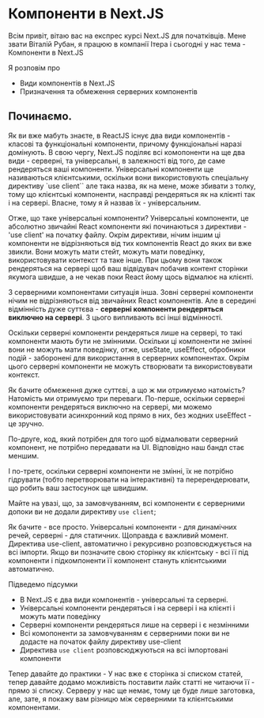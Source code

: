 # Компоненти в Next.JS

Всім привіт, вітаю вас на експрес курсі Next.JS для початківців. Мене звати Віталій Рубан, я працюю в компанії Ітера і сьогодні у нас тема - Компоненти в Next.JS

Я розповім про

- Види компонентів в Next.JS
- Призначення та обмеження серверних компонентів

## Починаємо.

Як ви вже мабуть знаєте, в ReactJS існує два види компонентів - класові та функціональні компоненти, причому функціональні наразі домінують. В свою чергу, Next.JS поділяє всі комопоненти на ще два види - серверні, та універсальні, в залежності від того, де саме рендеряться ваші компоненти. Універсальні компоненти ще називаються клієнтськими, оскільки вони використовують спеціальну директиву `use client`` але така назва, як на мене, може збивати з толку, тому що клієнтські компоненти, насправді рендеряться як на клієнті так і на сервері. Власне, тому я й назвав їх - універсальним.

Отже, що таке універсальні компоненти? Універсальні компоненти, це абсолютно звичайні React компоненти які починаються з директиви - 'use client' на початку файлу. Окрім директиви, нічим іншим ці компоненти не відрізняються від тих компонентів React до яких ви вже звикли. Вони можуть мати стейт, можуть мати поведінку, використовувати контекст та таке інше. При цьому вони також рендеряться на сервері щоб ваш відвідувач побачив контент сторінки якумога швидше, а не чекав поки React йому щось відмалює на клієнті.

З серверними компонентами ситуація інша. Зовні серверні компоненти нічим не відрізняються від звичайних React компонентів. Але в середині відмінність дуже суттєва - **серверні компоненти рендеряться виключно на сервері**. З цього випливають всі інші відмінності.

Оскільки серверні компоненти рендеряться лише на сервері, то такі компоненти мають бути не змінними. Оскільки ці компоненти не змінні вони не можуть мати поведінку, отже, useState, useEffect, обробники подій - заборонені для використання в серверних компонентах. Окрім цього серверні компоненти не можуть створювати та використовувати контекст.

Як бачите обмеження дуже суттєві, а що ж ми отримуємо натомість? Натомість ми отримуємо три переваги. По-перше, оскільки серверні компоненти рендеряться виключно на сервері, ми можемо використовувати асинхронний код прямо в них, без жодних useEffect - це зручно.

По-друге, код, який потрібен для того щоб відмалювати серверний компонент, не потрібно передавати на UI. Відповідно наш бандл стає меншим.

І по-третє, оскільки серверні компоненти не змінні, їх не потрібно гідрувати (тобто перетворювати на інтерактивні) та перерендерювати, що робить ваш застосунок ще швидшим.

Майте на увазі, що, за замовчуванням, всі компоненти є серверними допоки ви не додали директиву `use client`;

Як бачите - все просто. Універсальні компоненти - для динамічних речей, серверні - для статичних. Щоправда є важливий момент. Директива use-client, автоматично і рекурсивно розповсюджується на всі імпорти. Якщо ви позначите свою сторінку як клієнтську - всі її під компоненти і підкомпоненти її компонент стануть клієнтськими автоматично.

Підведемо підсумки

- В Next.JS є два види компонентів - універсальні та серверні.
- Універсальні компоненти рендеряться і на сервері і на клієнті і можуть мати поведінку
- Серверні компоненти рендеряться лише на сервері і є незмінними
- Всі комопоненти за замовчуванням є серверними поки ви не додасте на початок файлу директиву use-client
- Директива `use client` розповсюджуються на всі імпортовані компоненти

Тепер давайте до практики - У нас вже є сторінка зі списком статей, тепер давайте додамо можливість поставити лайк статті не читаючи її - прямо зі списку. Серверу у нас ще немає, тому це буде лише заготовка, але, зате, я покажу вам різницю між серверними та клієнтськими компонентами.
